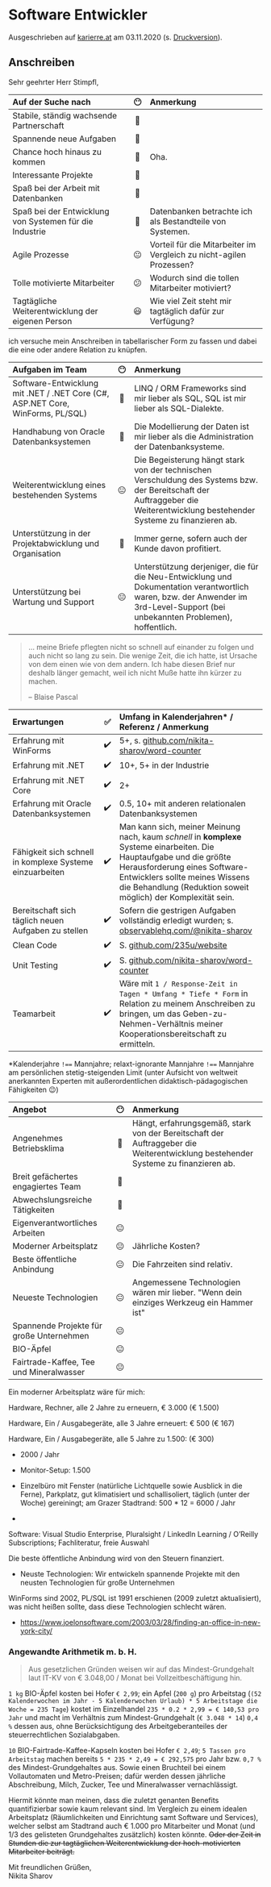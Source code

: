 # Software Entwickler

Ausgeschrieben auf [karierre.at](https://www.karriere.at/jobs/5759348) am 03.11.2020 (s. [Druckversion](media/software-entwickler_gamed.pdf)).

## Anschreiben

Sehr geehrter Herr Stimpfl,

|Auf der Suche nach|😶|Anmerkung|
|:-|:-:|:-|
|Stabile, ständig wachsende Partnerschaft|🙂||
|Spannende neue Aufgaben|🙂||
|Chance hoch hinaus zu kommen|🙂|Oha.|
|Interessante Projekte|🙂||
|Spaß bei der Arbeit mit Datenbanken|🙂||
|Spaß bei der Entwicklung von Systemen für die Industrie|🙂|Datenbanken betrachte ich als Bestandteile von Systemen.|
|Agile Prozesse|😐|Vorteil für die Mitarbeiter im Vergleich zu nicht-agilen Prozessen?|
|Tolle motivierte Mitarbeiter|😕|Wodurch sind die tollen Mitarbeiter motiviert?|
|Tagtägliche Weiterentwicklung der eigenen Person|😃|Wie viel Zeit steht mir tagtäglich dafür zur Verfügung?|

ich versuche mein Anschreiben in tabellarischer Form zu fassen und dabei die eine oder andere Relation zu knüpfen.

|Aufgaben im Team|😶|Anmerkung|
|:--|:-:|:--|
|Software-Entwicklung mit .NET / .NET Core (C#, ASP.NET Core, WinForms, PL/SQL)|🙂|LINQ / ORM Frameworks sind mir lieber als SQL, SQL ist mir lieber als SQL-Dialekte.|
|Handhabung von Oracle Datenbanksystemen|🙂|Die Modellierung der Daten ist mir lieber als die Administration der Datenbanksysteme.|
|Weiterentwicklung eines bestehenden Systems|😐|Die Begeisterung hängt stark von der technischen Verschuldung des Systems bzw. der Bereitschaft der Auftraggeber die Weiterentwicklung bestehender Systeme zu finanzieren ab.| 
|Unterstützung in der Projektabwicklung und Organisation|🙂|Immer gerne, sofern auch der Kunde davon profitiert.|
|Unterstützung bei Wartung und Support|😐|Unterstützung derjeniger, die für die Neu-Entwicklung und Dokumentation verantwortlich waren, bzw. der Anwender im 3rd-Level-Support (bei unbekannten Problemen), hoffentlich.|

> … meine Briefe pflegten nicht so schnell auf einander zu folgen und auch nicht so lang zu sein. Die wenige Zeit, die ich hatte, ist Ursache von dem einen wie von dem andern. Ich habe diesen Brief nur deshalb länger gemacht, weil ich nicht Muße hatte ihn kürzer zu machen.
>
> – Blaise Pascal

|Erwartungen|✅|Umfang in Kalenderjahren* / Referenz / Anmerkung|
|:--|:-:|:--|
|Erfahrung mit WinForms|✔️|5+, s. [github.com/nikita-sharov/word-counter](https://github.com/nikita-sharov/word-counter)|
|Erfahrung mit .NET|✔️|10+, 5+ in der Industrie|
|Erfahrung mit .NET Core|✔️|2+|
|Erfahrung mit Oracle Datenbanksystemen|✔️|0.5, 10+ mit anderen relationalen Datenbanksystemen|
|Fähigkeit sich schnell in komplexe Systeme einzuarbeiten|✔️|Man kann sich, meiner Meinung nach, kaum *schnell* in **komplexe** Systeme einarbeiten. Die Hauptaufgabe und die größte Herausforderung eines Software-Entwicklers sollte meines Wissens die Behandlung (Reduktion soweit möglich) der Komplexität sein.|
|Bereitschaft sich täglich neuen Aufgaben zu stellen|✔️|Sofern die gestrigen Aufgaben vollständig erledigt wurden; s. [observablehq.com/@nikita-sharov](https://observablehq.com/@nikita-sharov)|
|Clean Code|✔️|S. [github.com/235u/website](https://github.com/235u/website)|
|Unit Testing|✔️|S. [github.com/nikita-sharov/word-counter](https://github.com/nikita-sharov/word-counter)|
|Teamarbeit|✔️|Wäre mit `1 / Response-Zeit in Tagen * Umfang * Tiefe * Form` in Relation zu meinem Anschreiben zu bringen, um das Geben-zu-Nehmen-Verhältnis meiner Kooperationsbereitschaft zu ermitteln.|

*Kalenderjahre `!==` Mannjahre; relaxt-ignorante Mannjahre `!==` Mannjahre am persönlichen stetig-steigenden Limit (unter Aufsicht von weltweit anerkannten Experten mit außerordentlichen didaktisch-pädagogischen Fähigkeiten 😉)

|Angebot|😶|Anmerkung|
|:--|:-:|:--|
|Angenehmes Betriebsklima|🙂|Hängt, erfahrungsgemäß, stark von der Bereitschaft der Auftraggeber die Weiterentwicklung bestehender Systeme zu finanzieren ab.|
|Breit gefächertes engagiertes Team|🙂||
|Abwechslungsreiche Tätigkeiten|🙂||
|Eigenverantwortliches Arbeiten|😐||
|Moderner Arbeitsplatz|😐|Jährliche Kosten?|
|Beste öffentliche Anbindung|😐|Die Fahrzeiten sind relativ.|
|Neueste Technologien|😐|Angemessene Technologien wären mir lieber. "Wenn dein einziges Werkzeug ein Hammer ist"||
|Spannende Projekte für große Unternehmen|😐||
|BIO-Äpfel|😐||
|Fairtrade-Kaffee, Tee und Mineralwasser|😐||

Ein moderner Arbeitsplatz wäre für mich:

Hardware, Rechner, alle 2 Jahre zu erneuern, € 3.000 (€ 1.500)

Hardware, Ein / Ausgabegeräte, alle 3 Jahre erneuert: € 500 (€ 167)

Hardware, Ein / Ausgabegeräte, alle 5 Jahre zu 1.500: (€ 300)

- 2000 / Jahr

- Monitor-Setup: 1.500
- Einzelbüro mit Fenster (natürliche Lichtquelle sowie Ausblick in die Ferne), Parkplatz, gut klimatisiert und schallisoliert, täglich (unter der Woche) gereiningt; am Grazer Stadtrand: 500 * 12 = 6000 / Jahr
- 

Software: Visual Studio Enterprise, Pluralsight / LinkedIn Learning / O’Reilly Subscriptions; Fachliteratur, freie Auswahl

Die beste öffentliche Anbindung wird von den Steuern finanziert.

- Neuste Technologien: Wir entwickeln spannende Projekte mit den neusten Technologien für große Unternehmen

WinForms sind 2002, PL/SQL ist 1991 erschienen (2009 zuletzt aktualisiert), was nicht heißen sollte, dass diese Technologien schlecht wären.

- https://www.joelonsoftware.com/2003/03/28/finding-an-office-in-new-york-city/


### Angewandte Arithmetik m. b. H.

> Aus gesetzlichen Gründen weisen wir auf das Mindest-Grundgehalt laut IT-KV von € 3.048,00 / Monat bei Vollzeitbeschäftigung hin.

`1 kg` BIO-Äpfel kosten bei Hofer `€ 2,99`; ein Apfel (`200 g`) pro Arbeitstag (`(52 Kalenderwochen im Jahr - 5 Kalenderwochen Urlaub) * 5 Arbeitstage die Woche = 235 Tage`) kostet im Einzelhandel `235 * 0.2 * 2,99 = € 140,53 pro Jahr` und macht im Verhältnis zum Mindest-Grundgehalt (`€ 3.048 * 14`) `0,4 %` dessen aus, ohne Berücksichtigung des Arbeitgeberanteiles der steuerrechtlichen Sozialabgaben.

`10` BIO-Fairtrade-Kaffee-Kapseln kosten bei Hofer `€ 2,49`; `5 Tassen pro Arbeitstag` machen bereits `5 * 235 * 2,49 = € 292,575` pro Jahr bzw. `0,7 %` des Mindest-Grundgehaltes aus. Sowie einen Bruchteil bei einem Vollautomaten und Metro-Preisen; dafür werden dessen jährliche Abschreibung, Milch, Zucker, Tee und Mineralwasser vernachlässigt.

Hiermit könnte man meinen, dass die zuletzt genanten Benefits quantifizierbar  sowie kaum relevant sind. Im Vergleich zu einem idealen Arbeitsplatz (Räumlichkeiten und Einrichtung samt Software und Services), welcher selbst am Stadtrand auch € 1.000 pro Mitarbeiter und Monat (und 1/3 des gelisteten Grundgehaltes zusätzlich) kosten könnte. ~~Oder der Zeit in Stunden die zur tagtäglichen Weiterentwicklung der hoch-motivierten Mitarbeiter beiträgt.~~

Mit freundlichen Grüßen,  
Nikita Sharov
